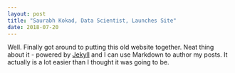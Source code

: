 ```yaml
---
layout: post
title: "Saurabh Kokad, Data Scientist, Launches Site"
date: 2018-07-20
---
```


Well. Finally got around to putting this old website together. Neat thing about it - powered by [Jekyll](http://jekyllrb.com) and I can use Markdown to author my posts. It actually is a lot easier than I thought it was going to be.
